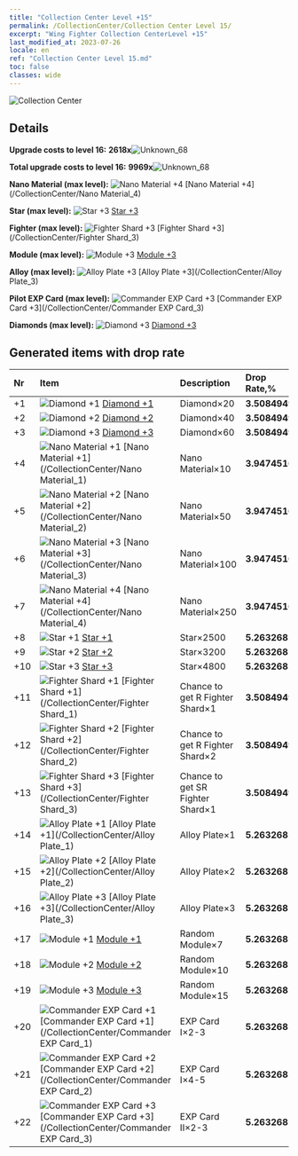 ```yaml
---
title: "Collection Center Level +15"
permalink: /CollectionCenter/Collection Center Level 15/
excerpt: "Wing Fighter Collection CenterLevel +15"
last_modified_at: 2023-07-26
locale: en
ref: "Collection Center Level 15.md"
toc: false
classes: wide
---
```



  ![Collection Center](/images/bh_img6.png)

## Details

 **Upgrade costs to level 16:** **2618x**![Unknown_68](/images/item/bh_img25_p.png)

 **Total upgrade costs to level 16:** **9969x**![Unknown_68](/images/item/bh_img25_p.png)

 **Nano Material (max level):** ![Nano Material +4](/images/cc/CC_Nano_Material_4_p.png) [Nano Material +4](/CollectionCenter/Nano Material_4)

 **Star (max level):** ![Star +3](/images/cc/CC_Star_3_p.png) [Star +3](/CollectionCenter/Star_3)

 **Fighter (max level):** ![Fighter Shard +3](/images/cc/CC_Fighter_Shard_3_p.png) [Fighter Shard +3](/CollectionCenter/Fighter Shard_3)

 **Module (max level):** ![Module +3](/images/cc/CC_Module_3_p.png) [Module +3](/CollectionCenter/Module_3)

 **Alloy (max level):** ![Alloy Plate +3](/images/cc/CC_Alloy_Plate_3_p.png) [Alloy Plate +3](/CollectionCenter/Alloy Plate_3)

 **Pilot EXP Card (max level):** ![Commander EXP Card +3](/images/cc/CC_Pilot_EXP_Card_3_p.png) [Commander EXP Card +3](/CollectionCenter/Commander EXP Card_3)

 **Diamonds (max level):** ![Diamond +3](/images/cc/CC_Diamond_3_p.png) [Diamond +3](/CollectionCenter/Diamond_3)

## Generated items with drop rate

  |  Nr |     Item   |    Description   |  Drop Rate,% |
  |:----|:-----------|:-----------------|:-------------|
  | +1 | ![Diamond +1](/images/cc/CC_Diamond_1_p.png) [Diamond +1](/CollectionCenter/Diamond_1) | Diamond×20 | **3.5084949** |
  | +2 | ![Diamond +2](/images/cc/CC_Diamond_2_p.png) [Diamond +2](/CollectionCenter/Diamond_2) | Diamond×40 | **3.5084949** |
  | +3 | ![Diamond +3](/images/cc/CC_Diamond_3_p.png) [Diamond +3](/CollectionCenter/Diamond_3) | Diamond×60 | **3.5084949** |
  | +4 | ![Nano Material +1](/images/cc/CC_Nano_Material_1_p.png) [Nano Material +1](/CollectionCenter/Nano Material_1) | Nano Material×10 | **3.9474516** |
  | +5 | ![Nano Material +2](/images/cc/CC_Nano_Material_2_p.png) [Nano Material +2](/CollectionCenter/Nano Material_2) | Nano Material×50 | **3.9474516** |
  | +6 | ![Nano Material +3](/images/cc/CC_Nano_Material_3_p.png) [Nano Material +3](/CollectionCenter/Nano Material_3) | Nano Material×100 | **3.9474516** |
  | +7 | ![Nano Material +4](/images/cc/CC_Nano_Material_4_p.png) [Nano Material +4](/CollectionCenter/Nano Material_4) | Nano Material×250 | **3.9474516** |
  | +8 | ![Star +1](/images/cc/CC_Star_1_p.png) [Star +1](/CollectionCenter/Star_1) | Star×2500 | **5.2632685** |
  | +9 | ![Star +2](/images/cc/CC_Star_2_p.png) [Star +2](/CollectionCenter/Star_2) | Star×3200 | **5.2632685** |
  | +10 | ![Star +3](/images/cc/CC_Star_3_p.png) [Star +3](/CollectionCenter/Star_3) | Star×4800 | **5.2632685** |
  | +11 | ![Fighter Shard +1](/images/cc/CC_Fighter_Shard_1_p.png) [Fighter Shard +1](/CollectionCenter/Fighter Shard_1) | Chance to get R Fighter Shard×1 | **3.5084949** |
  | +12 | ![Fighter Shard +2](/images/cc/CC_Fighter_Shard_2_p.png) [Fighter Shard +2](/CollectionCenter/Fighter Shard_2) | Chance to get R Fighter Shard×2 | **3.5084949** |
  | +13 | ![Fighter Shard +3](/images/cc/CC_Fighter_Shard_3_p.png) [Fighter Shard +3](/CollectionCenter/Fighter Shard_3) | Chance to get SR Fighter Shard×1 | **3.5084949** |
  | +14 | ![Alloy Plate +1](/images/cc/CC_Alloy_Plate_1_p.png) [Alloy Plate +1](/CollectionCenter/Alloy Plate_1) | Alloy Plate×1 | **5.2632685** |
  | +15 | ![Alloy Plate +2](/images/cc/CC_Alloy_Plate_2_p.png) [Alloy Plate +2](/CollectionCenter/Alloy Plate_2) | Alloy Plate×2 | **5.2632685** |
  | +16 | ![Alloy Plate +3](/images/cc/CC_Alloy_Plate_3_p.png) [Alloy Plate +3](/CollectionCenter/Alloy Plate_3) | Alloy Plate×3 | **5.2632685** |
  | +17 | ![Module +1](/images/cc/CC_Module_1_p.png) [Module +1](/CollectionCenter/Module_1) | Random Module×7 | **5.2632685** |
  | +18 | ![Module +2](/images/cc/CC_Module_2_p.png) [Module +2](/CollectionCenter/Module_2) | Random Module×10 | **5.2632685** |
  | +19 | ![Module +3](/images/cc/CC_Module_3_p.png) [Module +3](/CollectionCenter/Module_3) | Random Module×15 | **5.2632685** |
  | +20 | ![Commander EXP Card +1](/images/cc/CC_Pilot_EXP_Card_1_p.png) [Commander EXP Card +1](/CollectionCenter/Commander EXP Card_1) | EXP Card I×2-3 | **5.2632685** |
  | +21 | ![Commander EXP Card +2](/images/cc/CC_Pilot_EXP_Card_2_p.png) [Commander EXP Card +2](/CollectionCenter/Commander EXP Card_2) | EXP Card I×4-5 | **5.2632685** |
  | +22 | ![Commander EXP Card +3](/images/cc/CC_Pilot_EXP_Card_3_p.png) [Commander EXP Card +3](/CollectionCenter/Commander EXP Card_3) | EXP Card II×2-3 | **5.2632685** |

